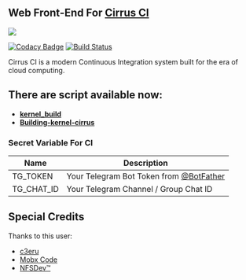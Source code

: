 ## Web Front-End For [Cirrus CI](https://cirrus-ci.org/)

<img src="https://telegra.ph/file/921371bbb7e27ac551eba.jpg">

[![Codacy Badge](https://api.codacy.com/project/badge/Grade/45afc949404f440e9398bd2c8dadadff)](https://app.codacy.com/gh/Zenitsuprjkt/KernelBuild-CirrusCI?utm_source=github.com&utm_medium=referral&utm_content=Zenitsuprjkt/KernelBuild_CirrusCI&utm_campaign=Badge_Grade_Settings) [![Build Status](https://api.cirrus-ci.com/github/ZenitsuPrjkt/KernelBuild-CirrusCI.svg)](https://cirrus-ci.com/github/ZenitsuPrjkt/KernelBuild-CirrusCI)

Cirrus CI is a modern Continuous Integration system built for the era of cloud computing.

## There are script available now:
* [**kernel_build**](https://github.com/ZenitsuPrjkt/kernel_build)
* [**Building-kernel-cirrus**](https://github.com/NFS86/Building-kernel-cirrus)
### Secret Variable For CI

| Name         | Description                                                                            
| ------------ | -------------------------------------------------------------------------------------- 
| TG_TOKEN    | Your Telegram Bot Token  from [@BotFather](https://telegram.dog/BotFather)                            
| TG_CHAT_ID  | Your Telegram Channel / Group Chat ID | True     |
## Special Credits

Thanks to this user:
- [c3eru](https://github.com/c3eru)
- [Mobx Code](https://github.com/mobxprjkt)
- [NFSDev™](https://github.com/NFS86)
